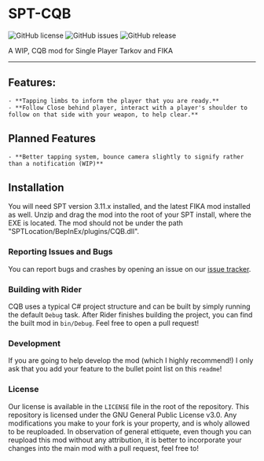 # SPT-CQB

![GitHub license](https://img.shields.io/github/license/srwxr-xr-x/spt-cqb.svg)
![GitHub issues](https://img.shields.io/github/issues/srwxr-xr-x/spt-cqb.svg)
![GitHub release](https://img.shields.io/github/v/release/srwxr-xr-x/spt-cqb?include_prereleases)

A WIP, CQB mod for Single Player Tarkov and FIKA

---

## Features:
    - **Tapping limbs to inform the player that you are ready.**
    - **Follow Close behind player, interact with a player's shoulder to follow on that side with your weapon, to help clear.**
    
## Planned Features
    - **Better tapping system, bounce camera slightly to signify rather than a notification (WIP)**
    
## Installation
    
You will need SPT version 3.11.x installed, and the latest FIKA mod installed as well. Unzip and drag the mod into the root of your SPT install, where the EXE is located.
The mod should not be under the path "SPTLocation/BepInEx/plugins/CQB.dll".
    
### Reporting Issues and Bugs
    
You can report bugs and crashes by opening an issue on our [issue tracker](https://github.com/swrxr-xr-x/spt-cqb/issues).
    
### Building with Rider

CQB uses a typical C# project structure and can be built by simply running the default `Debug` task. After Rider
finishes building the project, you can find the built mod in `bin/Debug`. Feel free to open a pull request!

### Development

If you are going to help develop the mod (which I highly recommend!) I only ask that you add your feature to the bullet point list
on this `readme`!

### License 

Our license is available in the `LICENSE` file in the root of the repository. This repository is licensed under the GNU General Public License v3.0.
Any modifications you make to your fork is your property, and is wholy allowed to be reuploaded. In observation of general ettiquete, even though you can
reupload this mod without any attribution, it is better to incorporate your changes into the main mod with a pull request, feel free to!
